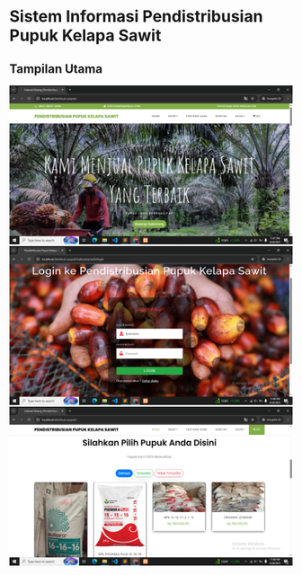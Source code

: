 # Sistem Informasi Pendistribusian Pupuk Kelapa Sawit

## Tampilan Utama

![Home Background](images/bg-home.png)  
![Login Background](images/bg-login.png)  
![Option Background](images/bg-option.png)

